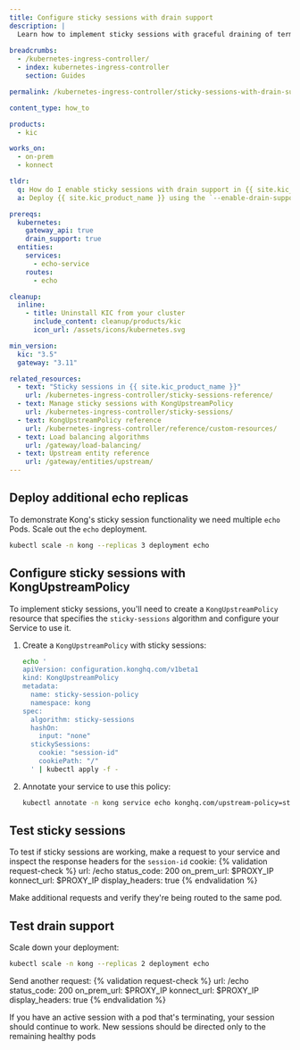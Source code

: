 ```yaml
---
title: Configure sticky sessions with drain support
description: |
  Learn how to implement sticky sessions with graceful draining of terminating pods using {{site.kic_product_name}}.
  
breadcrumbs:
  - /kubernetes-ingress-controller/
  - index: kubernetes-ingress-controller
    section: Guides

permalink: /kubernetes-ingress-controller/sticky-sessions-with-drain-support/

content_type: how_to

products:
  - kic

works_on:
  - on-prem
  - konnect

tldr:
  q: How do I enable sticky sessions with drain support in {{ site.kic_product_name }}?  
  a: Deploy {{ site.kic_product_name }} using the `--enable-drain-support=true` flag. Next, configure `spec.stickySessions` and set `spec.algorithm` to `sticky-sessions` in a `KongUpstreamPolicy` resource. Finally, attach the `KongUpstreamPolicy` resource to a Kubernetes Service with the `konghq.com/upstream-policy` annotation.

prereqs:
  kubernetes:
    gateway_api: true
    drain_support: true
  entities:
    services:
      - echo-service
    routes:
      - echo

cleanup:
  inline:
    - title: Uninstall KIC from your cluster
      include_content: cleanup/products/kic
      icon_url: /assets/icons/kubernetes.svg

min_version:
  kic: "3.5"
  gateway: "3.11"

related_resources:
  - text: "Sticky sessions in {{ site.kic_product_name }}"
    url: /kubernetes-ingress-controller/sticky-sessions-reference/
  - text: Manage sticky sessions with KongUpstreamPolicy
    url: /kubernetes-ingress-controller/sticky-sessions/
  - text: KongUpstreamPolicy reference
    url: /kubernetes-ingress-controller/reference/custom-resources/
  - text: Load balancing algorithms
    url: /gateway/load-balancing/
  - text: Upstream entity reference
    url: /gateway/entities/upstream/
---
```


## Deploy additional echo replicas

To demonstrate Kong's sticky session functionality we need multiple `echo` Pods. Scale out the `echo` deployment.

```bash
kubectl scale -n kong --replicas 3 deployment echo
```

## Configure sticky sessions with KongUpstreamPolicy

To implement sticky sessions, you'll need to create a `KongUpstreamPolicy` resource that specifies the `sticky-sessions` algorithm and configure your Service to use it.

1. Create a `KongUpstreamPolicy` with sticky sessions:

   ```bash
   echo '
   apiVersion: configuration.konghq.com/v1beta1
   kind: KongUpstreamPolicy
   metadata:
     name: sticky-session-policy
     namespace: kong
   spec:
     algorithm: sticky-sessions
     hashOn:
       input: "none"
     stickySessions:
       cookie: "session-id"
       cookiePath: "/"
     ' | kubectl apply -f -
   ```

1. Annotate your service to use this policy:

   ```bash
   kubectl annotate -n kong service echo konghq.com/upstream-policy=sticky-session-policy --overwrite
   ```

## Test sticky sessions

To test if sticky sessions are working, make a request to your service and inspect the response headers for the `session-id` cookie:
{% validation request-check %}
url: /echo
status_code: 200
on_prem_url: $PROXY_IP
konnect_url: $PROXY_IP
display_headers: true
{% endvalidation %}

Make additional requests and verify they're being routed to the same pod.

## Test drain support

Scale down your deployment: 
```bash
kubectl scale -n kong --replicas 2 deployment echo
```

Send another request:
{% validation request-check %}
url: /echo
status_code: 200
on_prem_url: $PROXY_IP
konnect_url: $PROXY_IP
display_headers: true
{% endvalidation %}

If you have an active session with a pod that's terminating, your session should continue to work. New sessions should be directed only to the remaining healthy pods